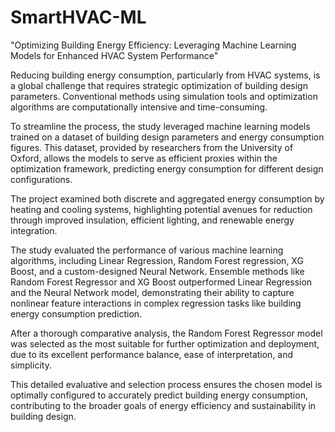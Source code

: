# SmartHVAC-ML
 
 "Optimizing Building Energy Efficiency: Leveraging Machine Learning Models for Enhanced HVAC System Performance"

 
Reducing building energy consumption, particularly from HVAC systems, is a global challenge that requires strategic optimization of building design parameters. Conventional methods using simulation tools and optimization algorithms are computationally intensive and time-consuming.

To streamline the process, the study leveraged machine learning models trained on a dataset of building design parameters and energy consumption figures. This dataset, provided by researchers from the University of Oxford, allows the models to serve as efficient proxies within the optimization framework, predicting energy consumption for different design configurations.

The project examined both discrete and aggregated energy consumption by heating and cooling systems, highlighting potential avenues for reduction through improved insulation, efficient lighting, and renewable energy integration.

The study evaluated the performance of various machine learning algorithms, including Linear Regression, Random Forest regression, XG Boost, and a custom-designed Neural Network. Ensemble methods like Random Forest Regressor and XG Boost outperformed Linear Regression and the Neural Network model, demonstrating their ability to capture nonlinear feature interactions in complex regression tasks like building energy consumption prediction.

After a thorough comparative analysis, the Random Forest Regressor model was selected as the most suitable for further optimization and deployment, due to its excellent performance balance, ease of interpretation, and simplicity.

This detailed evaluative and selection process ensures the chosen model is optimally configured to accurately predict building energy consumption, contributing to the broader goals of energy efficiency and sustainability in building design.
